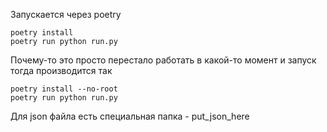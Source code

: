 Запускается через poetry
```
poetry install
poetry run python run.py
```
Почему-то это просто перестало работать в какой-то момент и запуск тогда производится так
```
poetry install --no-root
poetry run python run.py
```
Для json файла есть специальная папка - put_json_here
